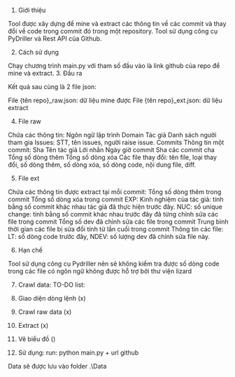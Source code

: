 1. Giới thiệu

Tool được xây dựng để mine và extract các thông tin về các commit và thay đổi về code trong commit đó trong một repository.
Tool sử dụng công cụ PyDriller và Rest API của Github.


2. Cách sử dụng

Chạy chương trình main.py với tham số đầu vào là link github của repo để mine và extract.
3. Đầu ra

Kết quả sau cùng là 2 file json:

File {tên repo}_raw.json: dữ liệu mine được
File {tên repo}_ext.json: dữ liệu extract


4. File raw

Chứa các thông tin:
    Ngôn ngữ lập trình
    Domain
    Tác giả
    Danh sách người tham gia
    Issues: STT, tên issues, người raise issue.
    Commits
    Thông tin một commit:
    Sha
    Tên tác giả
    Lời nhắn
    Ngày giờ commit
    Sha các commit cha
    Tổng số dòng thêm
    Tổng số dòng xóa
    Các file thay đổi: tên file, loại thay đổi, số dòng thêm, số dòng xóa, số dòng code, nội dung file, diff.


5. File ext

Chứa các thông tin được extract tại mỗi commit:
    Tổng số dòng thêm trong commit
    Tổng số dòng xóa trong commit
    EXP: Kinh nghiệm của tác giả: tính bằng số commit khác nhau tác giả đã thực hiện trước đây.
    NUC: số unique change: tính bằng số commit khác nhau trước đây đã từng chỉnh sửa các file trong commit
    Tổng số dev đã chỉnh sửa các file trong commit
    Trung bình thời gian các file bị sửa đổi tính từ lần cuối trong commit
    Thông tin các file: LT: số dòng code trước đây, NDEV: số lượng dev đã chỉnh sửa file này.


6. Hạn chế

Tool sử dụng công cụ Pydriller nên sẽ không kiểm tra được số dòng code trong các file có ngôn ngữ không được hỗ trợ bởi thư viện lizard


7. Crawl data:
TO-DO list:
1. Giao diện dòng lệnh (x)
2. Crawl raw data (x)
3. Extract (x)
4. Vẽ biểu đồ ()

8. Sử dụng: 
run:
    python main.py + url github

Data sẽ được lưu vào folder .\Data
